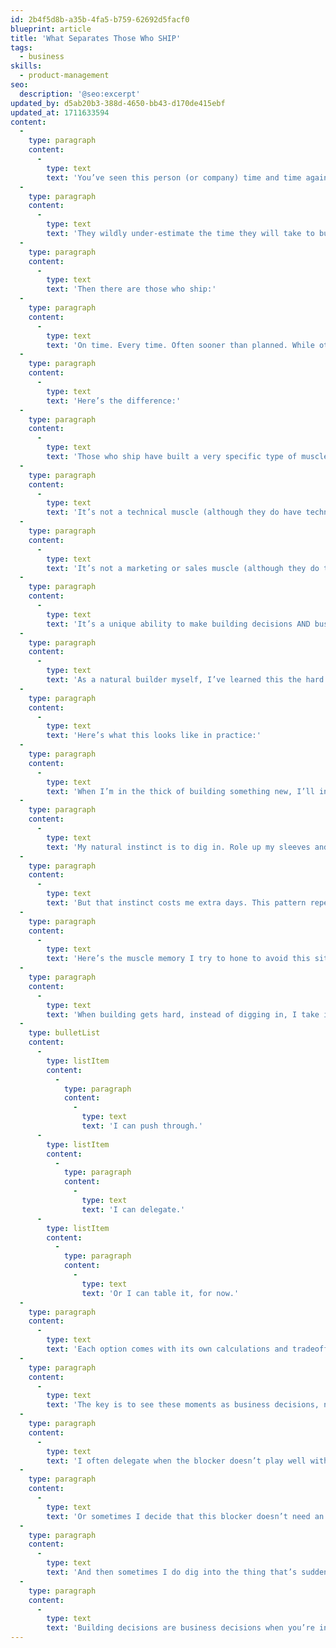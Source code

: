 ```yaml
---
id: 2b4f5d8b-a35b-4fa5-b759-62692d5facf0
blueprint: article
title: 'What Separates Those Who SHIP'
tags:
  - business
skills:
  - product-management
seo:
  description: '@seo:excerpt'
updated_by: d5ab20b3-388d-4650-bb43-d170de415ebf
updated_at: 1711633594
content:
  -
    type: paragraph
    content:
      -
        type: text
        text: 'You’ve seen this person (or company) time and time again:'
  -
    type: paragraph
    content:
      -
        type: text
        text: 'They wildly under-estimate the time they will take to build a product. They perpetually blow past their stated ship date. More times than not, that product that’s pertetually “coming soon” ends up on the shelf instead of in the hands of customers.'
  -
    type: paragraph
    content:
      -
        type: text
        text: 'Then there are those who ship:'
  -
    type: paragraph
    content:
      -
        type: text
        text: 'On time. Every time. Often sooner than planned. While others are losing steam (or budget) on their over-extended projects, the shippers already have customers using their V1. They’re taking feedback to work on their V2. They’re off and running.'
  -
    type: paragraph
    content:
      -
        type: text
        text: 'Here’s the difference:'
  -
    type: paragraph
    content:
      -
        type: text
        text: 'Those who ship have built a very specific type of muscle.'
  -
    type: paragraph
    content:
      -
        type: text
        text: 'It’s not a technical muscle (although they do have technical chops).'
  -
    type: paragraph
    content:
      -
        type: text
        text: 'It’s not a marketing or sales muscle (although they do talk to customers, often).'
  -
    type: paragraph
    content:
      -
        type: text
        text: 'It’s a unique ability to make building decisions AND business decisions, simultaneously. Repeatedly.'
  -
    type: paragraph
    content:
      -
        type: text
        text: 'As a natural builder myself, I’ve learned this the hard way: The skill of building things can work against my ability to make wise—fast—business decisions. But I learned that this friction can be tamed and turned into an asset.'
  -
    type: paragraph
    content:
      -
        type: text
        text: 'Here’s what this looks like in practice:'
  -
    type: paragraph
    content:
      -
        type: text
        text: 'When I’m in the thick of building something new, I’ll inevitably run into a roadblock. Something’s not working. It’s more complicated I expected.'
  -
    type: paragraph
    content:
      -
        type: text
        text: 'My natural instinct is to dig in. Role up my sleeves and dive down the rabbit hole: Trying, researching, tinkering, guessing, backtracking, exploring, until… Ah ha! Got it.'
  -
    type: paragraph
    content:
      -
        type: text
        text: 'But that instinct costs me extra days. This pattern repeats. The extra days add on. Before I know it, the project is behind schedule. Or over budget. Or both. Customers are waiting. Or a client is waiting. Or both.'
  -
    type: paragraph
    content:
      -
        type: text
        text: 'Here’s the muscle memory I try to hone to avoid this situation:'
  -
    type: paragraph
    content:
      -
        type: text
        text: 'When building gets hard, instead of digging in, I take it as a queue to hit pause. This moment of friction, or slowness, in the building process presents me with a few options:'
  -
    type: bulletList
    content:
      -
        type: listItem
        content:
          -
            type: paragraph
            content:
              -
                type: text
                text: 'I can push through.'
      -
        type: listItem
        content:
          -
            type: paragraph
            content:
              -
                type: text
                text: 'I can delegate.'
      -
        type: listItem
        content:
          -
            type: paragraph
            content:
              -
                type: text
                text: 'Or I can table it, for now.'
  -
    type: paragraph
    content:
      -
        type: text
        text: 'Each option comes with its own calculations and tradeoffs. Experience helps make these decisions come easier and faster.'
  -
    type: paragraph
    content:
      -
        type: text
        text: 'The key is to see these moments as business decisions, not building decisions. They present themselves as as building questions (“what’s the technical solution to this problem?”) but really, the task is to remove the blocker, and ship.'
  -
    type: paragraph
    content:
      -
        type: text
        text: 'I often delegate when the blocker doesn’t play well with my personal strengths. I assemble a small crew of teammates around me who thrive in areas that I don’t. The hard parts for me are the easy parts for them. So the right decision is to pause and hand off a task so that both my teammate and I can focus our time on the tasks that play to our strengths (where we move fast).'
  -
    type: paragraph
    content:
      -
        type: text
        text: 'Or sometimes I decide that this blocker doesn’t need an answer just yet. Forward motion doesn’t actually depend on this blocker getting resolved right now. Here, the call is to push it to the back of our roadmap. It’s a decision to decide on this one later. It’s possible that the progress we’ll make between now and then will remove this blocker altogether by the time we return to it.'
  -
    type: paragraph
    content:
      -
        type: text
        text: 'And then sometimes I do dig into the thing that’s suddenly hard. And slow. It’s a learning opportunity. A skill-building opportunity. But don’t mistake it: This too is a business decision. Often, it’s based on an expectation that this won’t be the last time I see this particular blocker. So I’ll decide to gain the solution now, so that I can add it to my toolbelt for later.'
  -
    type: paragraph
    content:
      -
        type: text
        text: 'Building decisions are business decisions when you’re in the business of building :)'
---
```

